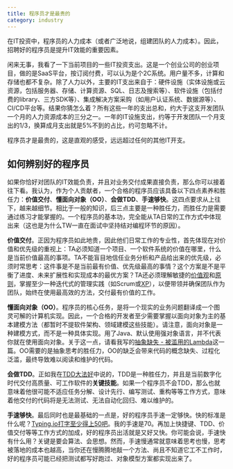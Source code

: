 ```yaml
---
title: 程序员才是最贵的
category: industry
---
```


在IT投资中，程序员的人力成本（或者广泛地说，组建团队的人力成本）。因此，招聘好的程序员是提升IT效能的重要因素。

闲来无事，我看了一下当前项目的一些IT投资支出。这是一个创业公司的创业项目，做的是SaaS平台，按订阅付费，可以认为是个2C系统。用户量不多，计算和存储也都不复杂。除了人力以外，主要的IT支出来自于：硬件设施（实体设施或云资源，包括服务器、存储、计算资源、SQL、日志及搜索等）、软件设施（包括付费的library、三方SDK等）、集成解决方案采购（如用户认证系统、数据源等）、CI/CD平台等。结果你猜怎么着？所有这些一年的支出总和，约大于这支开发团队一个月的人力资源成本的三分之一。一年的IT设施支出，约等于开发团队一个月支出的1/3，换算成月支出就是5%不到的占比，约可忽略不计。

程序员才是最贵的，这是直观的感受，远远超过任何的其他IT开支。

## 如何辨别好的程序员

如果你恰好对团队的IT效能负责，并且对业务交付成果直接负责，那么你可以接着往下看。我认为，作为个人贡献者，一个合格的程序员应该具备以下四点素养和胜任力：**价值交付**、**懂面向对象（OO）**、**会做TDD**、**手速够快**。这四点要求从上往下，越来越细节。相比于一般的知识，后三点主要是一种胜任力，而胜任力是需要通过练习才能掌握的。一个程序员的基本功，完全能从TA日常的工作方式中体现出来（这也是为什么TW一直在面试中坚持结对编程环节的原因）。

**价值交付**。正因为程序员如此地贵，因此他们日常工作的专业性，首先体现在对价值和优先级的重视上：TA必须知道一个项目、一个软件系统的价值在哪里，什么是当前价值最高的事项。TA不能盲目地信任业务分析和产品给出来的优先级，必须时常思考：这件事是不是当前最有价值、优先级最高的事情？这个方案是不是平衡了进度、未来扩展性和实现成本的最优方案？TA还必须理解敏捷的[价值观](https://agilemanifesto.org)和[原则](https://agilemanifesto.org/principles.html)，掌握至少一种迭代式的管理实践（如Scrum或[XP](http://www.extremeprogramming.org/values.html)），以便带领并确保团队作为团队，始终在使用最高效的方法，交付最有价值的工作。

**懂面向对象（OO）**。程序员的核心任务，是将一个现实的业务问题翻译成一个图灵可解的计算机实现。因此，一个合格的开发者至少需要掌握以面向对象为主的基本建模方法（都暂时不提软件架构、领域建模这些技能）。请注意，面向对象是一种建模方式，而不是一种具体实现。用了Java、默认使用强对象语言，并不代表你就在使用面向对象。关于这一点，请看我写的[抽象缺失 - 被滥用的Lambda](https://ethan.thoughtworkers.me)这一篇。OO需要的是抽象思考的胜任力，OO的缺乏会带来代码的概念缺失、过程化泛滥，最终导致难以阅读和维护的代码。

**会做TDD**。正如我在[TDD大法好](https://ethan.thoughtworkers.me/#/post/2022-05-22-why-tdd-is-still-mandatory-in-current-era)中说的，TDD是一种胜任力，并且是当前数字化时代交付高质量、可工作软件的**关键技能**。如果一个程序员不会TDD，那么也就意味着他很可能不适应任务分解、设计先行、编写测试、重构等等工作方式，意味着他交付的代码将是无法测试、无法自动化回归、难以维护的。

**手速够快**。最后同时也是最基础的一点是，好的程序员手速一定够快。快的标准是什么呢？[Typing.io打字至少得上50吧](https://typing.io/lessons)。我的手速是70。再加上快捷键、TDD、价值交付等等工作方式的加成，好的程序员出活就是又好又快。你可能会说，手速快有什么用？关键是要会算法、会思想。然而，手速慢通常就意味着思考也慢，思考被落地的成本也越高，当你还在慢腾腾地敲一个方法、尚且不知道它工不工作时，好的程序员可能已经把测试都写好跑过、对象模型方案都实现出来了。

